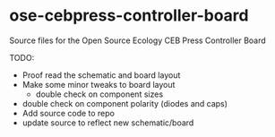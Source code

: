 ose-cebpress-controller-board
=============================

Source files for the Open Source Ecology CEB Press Controller Board

TODO:

* Proof read the schematic and board layout
* Make some minor tweaks to board layout
  * double check on component sizes
* double check on component polarity (diodes and caps)
* Add source code to repo
* update source to reflect new schematic/board
